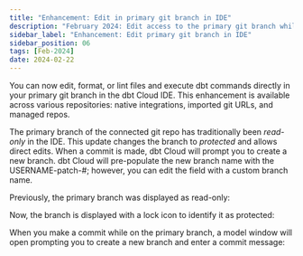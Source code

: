 ```yaml
---
title: "Enhancement: Edit in primary git branch in IDE"
description: "February 2024: Edit access to the primary git branch while in the IDE. This was previously a read-only feature."
sidebar_label: "Enhancement: Edit primary git branch in IDE"
sidebar_position: 06
tags: [Feb-2024]
date: 2024-02-22
---
```


You can now edit, format, or lint files and execute dbt commands directly in your primary git branch in the dbt Cloud IDE.  This enhancement is available across various repositories: native integrations, imported git URLs, and managed repos.

The primary branch of the connected git repo has traditionally been _read-only_ in the IDE. This update changes the branch to _protected_ and allows direct edits. When a commit is made, dbt Cloud will prompt you to create a new branch. dbt Cloud will pre-populate the new branch name with the USERNAME-patch-#; however, you can edit the field with a custom branch name.

Previously, the primary branch was displayed as read-only:

<Lightbox src="/img/docs/dbt-cloud/using-dbt-cloud/read-only.png" width="90%" title="Old read-only experience"/>

Now, the branch is displayed with a lock icon to identify it as protected:

<Lightbox src="/img/docs/dbt-cloud/using-dbt-cloud/protected.png" width="90%" title="New protected experience"/>

When you make a commit while on the primary branch, a model window will open prompting you to create a new branch and enter a commit message:

<Lightbox src="/img/docs/dbt-cloud/using-dbt-cloud/create-new-branch.png" width="90%" title="Create new branch window"/>
